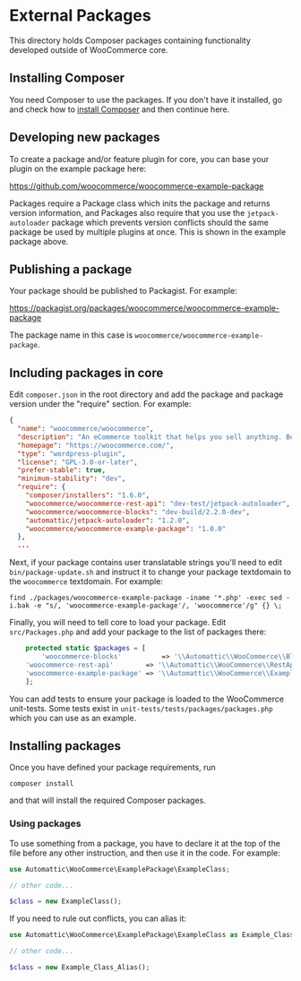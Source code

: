 # External Packages

This directory holds Composer packages containing functionality developed outside of WooCommerce core.

## Installing Composer

You need Composer to use the packages. If you don't have it installed, go and check how to [install Composer](https://github.com/woocommerce/woocommerce/wiki/How-to-set-up-WooCommerce-development-environment) and then continue here.

## Developing new packages

To create a package and/or feature plugin for core, you can base your plugin on the example package here:

https://github.com/woocommerce/woocommerce-example-package

Packages require a Package class which inits the package and returns version information, and Packages also require that you use the `jetpack-autoloader` package which prevents version conflicts should the same package be used by multiple plugins at once. This is shown in the example package above.

## Publishing a package

Your package should be published to Packagist. For example:

https://packagist.org/packages/woocommerce/woocommerce-example-package

The package name in this case is `woocommerce/woocommerce-example-package`.

## Including packages in core

Edit `composer.json` in the root directory and add the package and package version under the "require" section. For example:

```json
{
  "name": "woocommerce/woocommerce",
  "description": "An eCommerce toolkit that helps you sell anything. Beautifully.",
  "homepage": "https://woocommerce.com/",
  "type": "wordpress-plugin",
  "license": "GPL-3.0-or-later",
  "prefer-stable": true,
  "minimum-stability": "dev",
  "require": {
    "composer/installers": "1.6.0",
    "woocommerce/woocommerce-rest-api": "dev-test/jetpack-autoloader",
    "woocommerce/woocommerce-blocks": "dev-build/2.2.0-dev",
    "automattic/jetpack-autoloader": "1.2.0",
    "woocommerce/woocommerce-example-package": "1.0.0"
  },
  ...
```

Next, if your package contains user translatable strings you'll need to edit `bin/package-update.sh` and instruct it to change your package textdomain to the `woocommerce` textdomain. For example:

```
find ./packages/woocommerce-example-package -iname '*.php' -exec sed -i.bak -e "s/, 'woocommerce-example-package'/, 'woocommerce'/g" {} \;
```

Finally, you will need to tell core to load your package. Edit `src/Packages.php` and add your package to the list of packages there:

```php
	protected static $packages = [
		'woocommerce-blocks'          => '\\Automattic\\WooCommerce\\Blocks\\Package',
    'woocommerce-rest-api'        => '\\Automattic\\WooCommerce\\RestApi\\Package',
    'woocommerce-example-package' => '\\Automattic\\WooCommerce\\ExamplePackage\\Package',
	];
```

You can add tests to ensure your package is loaded to the WooCommerce unit-tests. Some tests exist in `unit-tests/tests/packages/packages.php` which you can use as an example.

## Installing packages

Once you have defined your package requirements, run

```
composer install
```

and that will install the required Composer packages.

### Using packages

To use something from a package, you have to declare it at the top of the file before any other instruction, and then use it in the code. For example:

```php
use Automattic\WooCommerce\ExamplePackage\ExampleClass;

// other code...

$class = new ExampleClass();
```

If you need to rule out conflicts, you can alias it:

```php
use Automattic\WooCommerce\ExamplePackage\ExampleClass as Example_Class_Alias;

// other code...

$class = new Example_Class_Alias();
```
